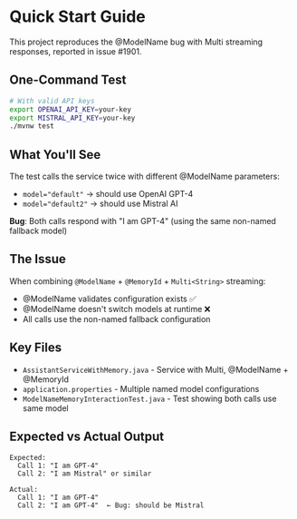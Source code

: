 # Quick Start Guide

This project reproduces the @ModelName bug with Multi<String> streaming responses, reported in issue #1901.

## One-Command Test

```bash
# With valid API keys
export OPENAI_API_KEY=your-key
export MISTRAL_API_KEY=your-key
./mvnw test
```

## What You'll See

The test calls the service twice with different @ModelName parameters:
- `model="default"` → should use OpenAI GPT-4
- `model="default2"` → should use Mistral AI

**Bug**: Both calls respond with "I am GPT-4" (using the same non-named fallback model)

## The Issue

When combining `@ModelName` + `@MemoryId` + `Multi<String>` streaming:
- @ModelName validates configuration exists ✅
- @ModelName doesn't switch models at runtime ❌
- All calls use the non-named fallback configuration

## Key Files

- `AssistantServiceWithMemory.java` - Service with Multi<String>, @ModelName + @MemoryId
- `application.properties` - Multiple named model configurations
- `ModelNameMemoryInteractionTest.java` - Test showing both calls use same model

## Expected vs Actual Output

```
Expected:
  Call 1: "I am GPT-4"
  Call 2: "I am Mistral" or similar

Actual:
  Call 1: "I am GPT-4"
  Call 2: "I am GPT-4"  ← Bug: should be Mistral
```
